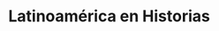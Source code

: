 # Latinoamérica en Historias

<div id='buzzsprout-small-player-608434'></div><script type='text/javascript' charset='utf-8' src='https://www.buzzsprout.com/608434.js?container_id=buzzsprout-small-player-608434&player=small'></script>
